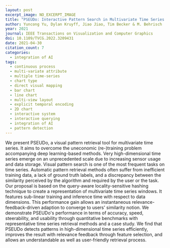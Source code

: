 ```yaml
---
layout: post
excerpt_image: NO_EXCERPT_IMAGE
title: "PSEUDo: Interactive Pattern Search in Multivariate Time Series with Locality-Sensitive Hashing and Relevance Feedback"
author: Yuncong Yu, Dylan Kruyff, Jiao Jiao, Tim Becker & M. Behrisch
year: 2021
journal: IEEE Transactions on Visualization and Computer Graphics
doi: 10.1109/TVCG.2022.3209431
date: 2021-04-30
citation_count: 7
categories:
  - integration of AI
tags:
  - continuous process
  - multi-variate attribute
  - multiple time-series
  - chart type
  - direct visual mapping
  - bar chart
  - line chart
  - multi-view layout
  - explicit temporal encoding
  - 2D chart
  - interactive system
  - interactive querying
  - integration of AI
  - pattern detection
---
```

We present PSEUDo, a visual pattern retrieval tool for multivariate time series. It aims to overcome the uneconomic (re-)training problem accompanying deep learning-based methods. Very high-dimensional time series emerge on an unprecedented scale due to increasing sensor usage and data storage. Visual pattern search is one of the most frequent tasks on time series. Automatic pattern retrieval methods often suffer from inefficient training data, a lack of ground truth labels, and a discrepancy between the similarity perceived by the algorithm and required by the user or the task. Our proposal is based on the query-aware locality-sensitive hashing technique to create a representation of multivariate time series windows. It features sub-linear training and inference time with respect to data dimensions. This performance gain allows an instantaneous relevance-feedback-driven adaption to converge to users' similarity notion. We demonstrate PSEUDo's performance in terms of accuracy, speed, steerability, and usability through quantitative benchmarks with representative time series retrieval methods and a case study. We find that PSEUDo detects patterns in high-dimensional time series efficiently, improves the result with relevance feedback through feature selection, and allows an understandable as well as user-friendly retrieval process.
